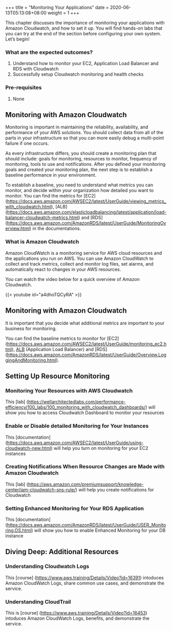 +++
title = "Monitoring Your Applications"
date =  2020-06-13T05:13:08+08:00
weight = 1
+++

This chapter discusses the importance of monitoring your applications with Amazon Cloudwatch, and how to set it up. You will find hands-on labs that you can try at the end of the section before configuring your own system. Let’s begin!

### What are the expected outcomes?

1. Understand how to monitor your EC2, Application Load Balancer and RDS with Cloudwatch
2. Successfully setup Cloudwatch monitoring and health checks

### Pre-requisites

1. None

## Monitoring with Amazon Cloudwatch

Monitoring is important in maintaining the reliability, availability, and performance of your AWS solutions. You should collect data from all of the parts in your infrastructure so that you can more easily debug a multi-point failure if one occurs.

As every infrastructure differs, you should create a monitoring plan that should include: goals for monitoring, resources to monitor, frequency of monitoring, tools to use and notifications. After you defined your monitoring goals and created your monitoring plan, the next step is to establish a baseline performance in your environment.

To establish a baseline, you need to understand what metrics you can monitor, and decide within your organization how detailed you want to monitor. You can find the metrics for [EC2] (https://docs.aws.amazon.com/AWSEC2/latest/UserGuide/viewing_metrics_with_cloudwatch.html), [ALB] (https://docs.aws.amazon.com/elasticloadbalancing/latest/application/load-balancer-cloudwatch-metrics.html) and [RDS] (https://docs.aws.amazon.com/AmazonRDS/latest/UserGuide/MonitoringOverview.html) in the documentations.

### What is Amazon Cloudwatch

Amazon CloudWatch is a monitoring service for AWS cloud resources and the applications you run on AWS. You can use Amazon CloudWatch to collect and track metrics, collect and monitor log files, set alarms, and automatically react to changes in your AWS resources. 

You can watch the video below for a quick overview of Amazon Cloudwatch.

{{< youtube id="a4dhoTQCyRA" >}}

## Monitoring with Amazon Cloudwatch

It is important that you decide what additional metrics are important to your business for monitoring.

You can find the baseline metrics to monitor for [EC2] (https://docs.aws.amazon.com/AWSEC2/latest/UserGuide/monitoring_ec2.html), [ALB](http://monitor%20your%20application%20load%20balancer%20with%20amazon%20cloudwatch/) (Application Load Balancer) and [RDS] (https://docs.aws.amazon.com/AmazonRDS/latest/UserGuide/Overview.LoggingAndMonitoring.html).


## Setting Up Resource Monitoring

### Monitoring Your Resources with AWS Cloudwatch

This [lab] (https://wellarchitectedlabs.com/performance-efficiency/100_labs/100_monitoring_with_cloudwatch_dashboards/) will show you how to access Cloudwatch Dashboard to monitor your resources

### Enable or Disable detailed Monitoring for Your Instances 

This [documentation] (https://docs.aws.amazon.com/AWSEC2/latest/UserGuide/using-cloudwatch-new.html) will help you turn on monitoring for your EC2 instances


### Creating Notifications When Resource Changes are Made with Amazon Cloudwatch

This [lab] (https://aws.amazon.com/premiumsupport/knowledge-center/iam-cloudwatch-sns-rule/) will help you create notifications for Cloudwatch

### Setting Enhanced Monitoring for Your RDS Application 

This [documentation] (https://docs.aws.amazon.com/AmazonRDS/latest/UserGuide/USER_Monitoring.OS.html) will show you how to enable Enhanced Monitoring for your DB instance

## Diving Deep: Additional Resources

### Understanding Cloudwatch Logs

This [course] (https://www.aws.training/Details/Video?id=16391) intoduces Amazon CloudWatch Logs, share common use cases, and demonstrate the service.

### Understanding CloudTrail

This is [course] (https://www.aws.training/Details/Video?id=16453) intoduces Amazon CloudWatch Logs, benefits, and demonstrate the service.